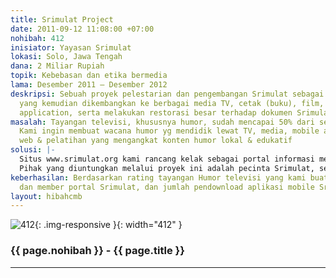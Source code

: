 ```yaml
---
title: Srimulat Project
date: 2011-09-12 11:08:00 +07:00
nohibah: 412
inisiator: Yayasan Srimulat
lokasi: Solo, Jawa Tengah
dana: 2 Miliar Rupiah
topik: Kebebasan dan etika bermedia
lama: Desember 2011 – Desember 2012
deskripsi: Sebuah proyek pelestarian dan pengembangan Srimulat sebagai wacana humor
  yang kemudian dikembangkan ke berbagai media TV, cetak (buku), film, web, mobile
  application, serta melakukan restorasi besar terhadap dokumen Srimulat
masalah: Tayangan televisi, khususnya humor, sudah mencapai 50% dari semua acara.
  Kami ingin membuat wacana humor yg mendidik lewat TV, media, mobile application,
  web & pelatihan yang mengangkat konten humor lokal & edukatif
solusi: |-
  Situs www.srimulat.org kami rancang kelak sebagai portal informasi mengenai Srimulat & sebagai situs berkumpulnya para kreator wacana humor televisi & berbagai media lainnya. Kami juga membuat beragam acara humor TV yang mendidik.
  Pihak yang diuntungkan melalui proyek ini adalah pecinta Srimulat, semua pecinta tayangan humor televisi, para seniman lokal, dan kepada siapa saja yang ingin mengembangkan humor Indonesia ke arah lebih baik.
keberhasilan: Berdasarkan rating tayangan Humor televisi yang kami buat, jumlah pengakses
  dan member portal Srimulat, dan jumlah pendownload aplikasi mobile Srimulat
layout: hibahcmb
---
```


![412](/static/img/hibahcmb/412.png){: .img-responsive }{: width="412" }

### {{ page.nohibah }} - {{ page.title }}

---
